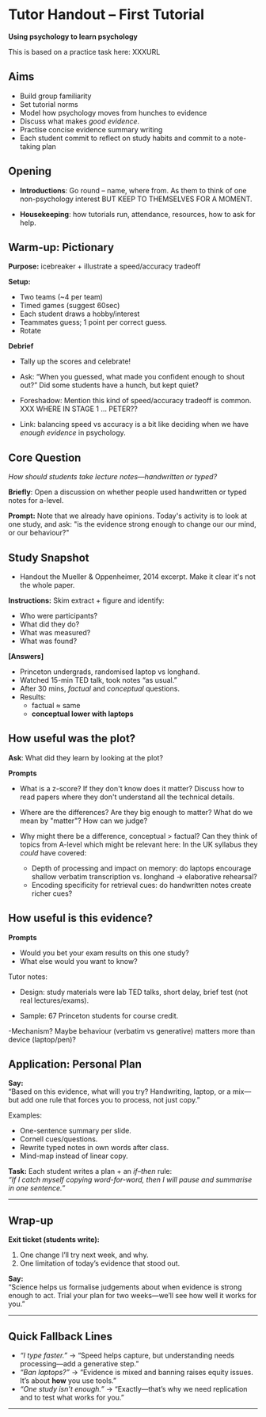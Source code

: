 # Tutor Handout – First Tutorial  
**Using psychology to learn psychology**

This is based on a practice task here: XXXURL



## Aims
- Build group familiarity 
- Set tutorial norms
- Model how psychology moves from hunches to evidence
- Discuss what makes *good evidence*.  
- Practise concise evidence summary writing
- Each student commit to reflect on study habits and commit to a note-taking plan



## Opening
- **Introductions**: Go round – name, where from. As them to think of one non-psychology interest BUT KEEP TO THEMSELVES FOR A MOMENT.

- **Housekeeping**: how tutorials run, attendance, resources, how to ask for help.  



## Warm-up: Pictionary

**Purpose:** icebreaker + illustrate a speed/accuracy tradeoff

**Setup:**  
- Two teams (~4 per team)
- Timed games (suggest 60sec)
- Each student draws a hobby/interest
- Teammates guess; 1 point per correct guess. 
- Rotate


**Debrief**  

- Tally up the scores and celebrate!

- Ask: “When you guessed, what made you confident enough to shout out?” Did some students have a hunch, but kept quiet? 

- Foreshadow: Mention this kind of speed/accuracy tradeoff is common. XXX WHERE IN STAGE 1 ... PETER??

- Link: balancing speed vs accuracy is a bit like deciding when we have *enough evidence* in psychology. 


## Core Question

*How should students take lecture notes—handwritten or typed?*  

**Briefly**: Open a discussion on whether people used handwritten or typed notes for a-level.

**Prompt:** Note that we already have opinions. Today's activity is to look at one study, and ask: "is the evidence strong enough to change our our mind, or our behaviour?"


## Study Snapshot

- Handout the Mueller & Oppenheimer, 2014 excerpt. Make it clear it's not the whole paper.


**Instructions:**  Skim extract + figure and identify:  

- Who were participants?  
- What did they do?  
- What was measured?  
- What was found?

**[Answers]**  

- Princeton undergrads, randomised laptop vs longhand.  
- Watched 15-min TED talk, took notes “as usual.”  
- After 30 mins, *factual* and *conceptual* questions.  
- Results: 
    - factual ≈ same
    - **conceptual lower with laptops**


## How useful was the plot?

**Ask**: What did they learn by looking at the plot?

**Prompts**

- What is a z-score? If they don't know does it matter? Discuss how to read papers where they don't understand all the technical details.

- Where are the differences? Are they big enough to matter?  What do we mean by "matter"? How can we judge?

- Why might there be a difference, conceptual > factual? Can they think of topics from A-level which might be relevant here: In the UK syllabus they _could_ have covered:
    - Depth of processing and impact on memory: do laptops encourage shallow verbatim transcription vs. longhand → elaborative rehearsal?
    - Encoding specificity for retrieval cues: do handwritten notes create richer cues?
    

## How useful is this evidence?

**Prompts**

- Would you bet your exam results on this one study?
- What else would you want to know?


Tutor notes:  

- Design: study materials were lab TED talks, short delay, brief test (not real lectures/exams).

- Sample: 67 Princeton students for course credit.
  
-Mechanism? Maybe behaviour (verbatim vs generative) matters more than device (laptop/pen)?



## Application: Personal Plan
**Say:**  
“Based on this evidence, what will you try? Handwriting, laptop, or a mix—but add one rule that forces you to process, not just copy.”

Examples:  
- One-sentence summary per slide.  
- Cornell cues/questions.  
- Rewrite typed notes in own words after class.  
- Mind-map instead of linear copy.

**Task:** Each student writes a plan + an *if–then* rule:  
*“If I catch myself copying word-for-word, then I will pause and summarise in one sentence.”*

---

## Wrap-up
**Exit ticket (students write):**  
1. One change I’ll try next week, and why.  
2. One limitation of today’s evidence that stood out.  

**Say:**  
“Science helps us formalise judgements about when evidence is strong enough to act. Trial your plan for two weeks—we’ll see how well it works for you.”  

---

## Quick Fallback Lines
- *“I type faster.”* → “Speed helps capture, but understanding needs processing—add a generative step.”  
- *“Ban laptops?”* → “Evidence is mixed and banning raises equity issues. It’s about **how** you use tools.”  
- *“One study isn’t enough.”* → “Exactly—that’s why we need replication and to test what works for you.”

---
